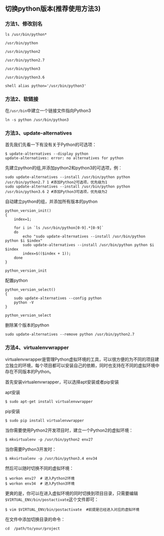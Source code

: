 ## 切换python版本(推荐使用方法3)

### 方法1、修改别名

```shell
ls /usr/bin/python*

/usr/bin/python

/usr/bin/python2

/usr/bin/python2.7

/usr/bin/python3

/usr/bin/python3.6

shell alias python='/usr/bin/python3'
```

### 方法2、软链接

在`/usr/bin`中建立一个链接文件指向Python3

```shell
ln -s python /usr/bin/python3
```

### 方法3、update-alternatives

首先我们先看一下有没有关于Python的可选项：

```shell
$ update-alternatives --display python
update-alternatives: error: no alternatives for python
```

先建立python的组,并添加python2和python3的可选项，例：

```shell
sudo update-alternatives --install /usr/bin/python python /usr/bin/python2.7 1 #添加Python2可选项，优先级为1
sudo update-alternatives --install /usr/bin/python python /usr/bin/python3.6 2 #添加Python3可选项，优先级为2
```

自动建立python的组，并添加所有版本的python

```shell
python_version_init()
{
	index=1;

	for i in `ls /usr/bin/python[0-9].*[0-9]`
	do
		echo "sudo update-alternatives --install /usr/bin/python python $i $index"
		sudo update-alternatives --install /usr/bin/python python $i $index
		index=$(($index + 1));
	done
}

python_version_init
```

配置python

```shell
python_version_select()
{
	sudo update-alternatives --config python
	python -V
}

python_version_select
```

删除某个版本的python

```shell
sudo update-alternatives --remove python /usr/bin/python2.7
```

### 方法4、virtualenvwrapper

virtualenvwrapper是管理Python虚拟环境的工具，可以很方便的为不同的项目建立独立的环境，每个项目都可以安装自己的依赖，同时也支持在不同的虚拟环境中存在不同版本的Python。

首先安装virtualenvwrapper，可以选择apt安装或者pip安装

apt安装

```
$ sudo apt-get install virtualenvwrapper
```

pip安装

```
$ sudo pip install virtualenvwrapper
```

当你需要使用Python2开发项目时，建立一个Python2的虚拟环境：

```
$ mkvirtualenv -p /usr/bin/python2 env27
```

当你需要Python3开发时：

```
$ mkvirtualenv -p /usr/bin/python3.4 env34
```

然后可以随时切换不同的虚拟环境：

```
$ workon env27  # 进入Python2环境
$ workon env34  # 进入Python3环境
```

更爽的是，你可以在进入虚拟环境的同时切换到项目目录，只需要编辑`$VIRTUAL_ENV/bin/postactivate`这个文件即可：

```
$ vim $VIRTUAL_ENV/bin/postactivate  #前提是已经进入对应的虚拟环境
```

在文件中添加切换目录的命令：

```
cd  /path/to/your/project
```

